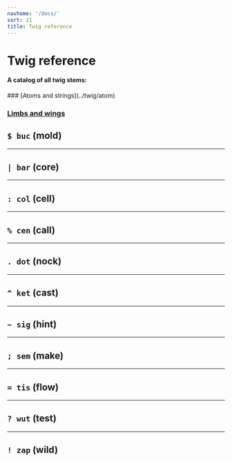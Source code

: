 ```yaml
---
navhome: '/docs/'
sort: 21
title: Twig reference
---
```


# Twig reference

#### A catalog of all twig stems:

<div class="book">
### [Atoms and strings](../twig/atom)

### [Limbs and wings](../twig/limb)

## `$ buc` (mold)

<list src="../twig/buc-mold" dataPreview="true" className="runes" childIsFragment="true"></list>

--------------------------------------------------------------------------------

## `| bar` (core)

<list src="../twig/bar-core" dataPreview="true" className="runes" childIsFragment="true"></list>

--------------------------------------------------------------------------------

## `: col` (cell)

<list src="../twig/col-cell" dataPreview="true" className="runes" childIsFragment="true"></list>

--------------------------------------------------------------------------------

## `% cen` (call)

<list src="../twig/cen-call" dataPreview="true" className="runes" childIsFragment="true"></list>

--------------------------------------------------------------------------------

## `. dot` (nock)

<list src="../twig/dot-nock" dataPreview="true" className="runes" childIsFragment="true"></list>

--------------------------------------------------------------------------------

## `^ ket` (cast)

<list src="../twig/ket-cast" dataPreview="true" className="runes" childIsFragment="true"></list>

--------------------------------------------------------------------------------

## `~ sig` (hint)

<list src="../twig/sig-hint" dataPreview="true" className="runes" childIsFragment="true"></list>

--------------------------------------------------------------------------------

## `; sem` (make)

<list src="../twig/sem-make" dataPreview="true" className="runes" childIsFragment="true"></list>

--------------------------------------------------------------------------------

## `= tis` (flow)

<list src="../twig/tis-flow" dataPreview="true" className="runes" childIsFragment="true"></list>

--------------------------------------------------------------------------------

## `? wut` (test)

<list src="../twig/wut-test" dataPreview="true" className="runes" childIsFragment="true"></list>

--------------------------------------------------------------------------------

## `! zap` (wild)

<list src="../twig/zap-wild" dataPreview="true" className="runes" childIsFragment="true"></list>

</div>
